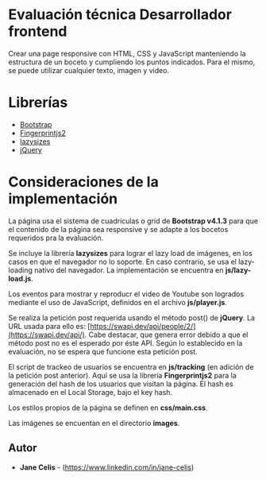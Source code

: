 # Evaluación técnica Desarrollador frontend

Crear una page responsive con HTML, CSS y JavaScript manteniendo la estructura de un boceto
y cumpliendo los puntos indicados. Para el mismo, se puede utilizar cualquier texto, imagen y video.

# Librerías

* [Bootstrap](https://getbootstrap.com/) 
* [Fingerprintjs2](https://github.com/Valve/fingerprintjs2)
* [lazysizes](https://github.com/aFarkas/lazysizes#readme)
* [jQuery](https://jquery.com/)

# Consideraciones de la implementación

La página usa el sistema de cuadrículas o grid de **Bootstrap v4.1.3** para que el contenido de la página sea responsive y se adapte a los bocetos requeridos pra la evaluación. 

Se incluye la librería **lazysizes** para lograr el lazy load de imágenes, en los casos en que el navegador no lo soporte. En caso contrario, se usa el lazy-loading nativo del navegador. La implementación se encuentra en **js/lazy-load.js**.

Los eventos para mostrar y reproducr el video de Youtube son logrados mediante el uso de JavaScript, definidos en el archivo **js/player.js**. 

Se realiza la petición post requerida usando el método post() de **jQuery**. La URL usada para ello es: [https://swapi.dev/api/people/2/](https://swapi.dev/api/). Cabe destacar, que genera error debido a que el método post no es el esperado por éste API. Según lo establecido en la evaluación, no se espera que funcione esta petición post.

El script de trackeo de usuarios se encuentra en **js/tracking** (en adición de la petición post anterior). Aquí se usa la librería **Fingerprintjs2** para la generación del hash de los usuarios que visitan la página. El hash es almacenado en el Local Storage, bajo el key hash.

Los estilos propios de la página se definen en **css/main.css**.

Las imágenes se encuentan en el directorio **images**.

## Autor

* **Jane Celis** - (https://www.linkedin.com/in/jane-celis)

